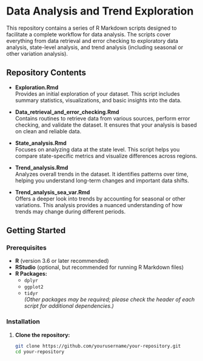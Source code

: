 # Data Analysis and Trend Exploration

This repository contains a series of R Markdown scripts designed to facilitate a complete workflow for data analysis. The scripts cover everything from data retrieval and error checking to exploratory data analysis, state-level analysis, and trend analysis (including seasonal or other variation analysis).

## Repository Contents

- **Exploration.Rmd**  
  Provides an initial exploration of your dataset. This script includes summary statistics, visualizations, and basic insights into the data.

- **Data_retrieval_and_error_checking.Rmd**  
  Contains routines to retrieve data from various sources, perform error checking, and validate the dataset. It ensures that your analysis is based on clean and reliable data.

- **State_analysis.Rmd**  
  Focuses on analyzing data at the state level. This script helps you compare state-specific metrics and visualize differences across regions.

- **Trend_analysis.Rmd**  
  Analyzes overall trends in the dataset. It identifies patterns over time, helping you understand long-term changes and important data shifts.

- **Trend_analysis_sea_var.Rmd**  
  Offers a deeper look into trends by accounting for seasonal or other variations. This analysis provides a nuanced understanding of how trends may change during different periods.

## Getting Started

### Prerequisites

- **R** (version 3.6 or later recommended)
- **RStudio** (optional, but recommended for running R Markdown files)
- **R Packages:**  
  - `dplyr`
  - `ggplot2`
  - `tidyr`  
  *(Other packages may be required; please check the header of each script for additional dependencies.)*

### Installation

1. **Clone the repository:**

   ```bash
   git clone https://github.com/yourusername/your-repository.git
   cd your-repository
